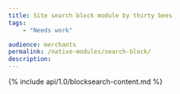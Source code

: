```yaml
---
title: Site search block module by thirty bees
tags:
    - "Needs work"

audience: merchants
permalink: /native-modules/search-block/
description:
---
```


{% include api/1.0/blocksearch-content.md %}
